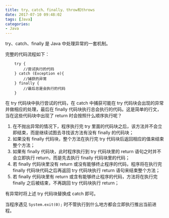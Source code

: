 ```yaml
---
title: try、catch、finally、throw和throws
date: 2017-07-10 09:48:02
tags: [Java]
categories:
- Java
---
```

try、catch、finally 是 Java 中处理异常的一套机制。

<!-- more -->

完整的代码流程如下：

```
    try {
        //尝试执行的代码
    } catch (Exception e){
        //捕获的异常
    } finally {
        //最后总是会执行的代码
    }
```

在 try 代码块中执行尝试的代码，在 catch 中捕获可能在 try 代码块会出现的异常并做相应的处理，最后在 finally 代码块执行总会执行的代码。这是简单的行文，当在这些代码块中出现了 return 时会按照什么顺序执行呢？

1. 在不抛出异常的情况下，程序执行完 try 里面的代码块之后，该方法并不会立即结束，而是继续试图去寻找该方法有没有 finally 的代码块；
2. 如果没有 finally 代码块，整个方法在执行完 try 代码块后返回相应的值来结束整个方法；
3. 如果有 finally 代码块，此时程序执行到 try 代码块里的 return 语句之时并不会立即执行 return，而是先去执行 finally 代码块里的代码；
4. 若 finally 代码块里没有 return 或没有能够终止程序的代码，程序将在执行完 finally 代码块代码之后再返回 try 代码块执行 return 语句来结束整个方法；
5. 若 finally 代码块里有 return 或含有能够终止程序的代码，方法将在执行完 finally 之后被结束，不再跳回 try 代码块执行 return；

有异常时将上述 try 代码块替换成 catch 即可。

当程序遇见 `System.exit(0);` 时不管执行到什么地方都会立即执行推出当前进程。
